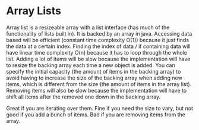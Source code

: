 # Array Lists

Array list is a resizeable array with a list interface (has much of the functionality of lists built in). It is backed by an array in java. Accessing data based will be efficient (constant time complexity O(1)) because it just finds the data at a certain index. Finding the index of data / if containing data will have linear time complexity O(n) because it has to loop through the whole list. Adding a lot of items will be slow because the implementation will have to resize the backing array each time a new object is added. You can specify the initial capacity (the amount of items in the backing array) to avoid having to increase the size of the backing array when adding new items, which is different from the size (the amount of items in the array list). Removing items will also be slow because the implementation will have to shift all items after the removed one down in the backing array.

Great if you are iterating over them. Fine if you need the size to vary, but not good if you add a bunch of items. Bad if you are removing items from the array.

